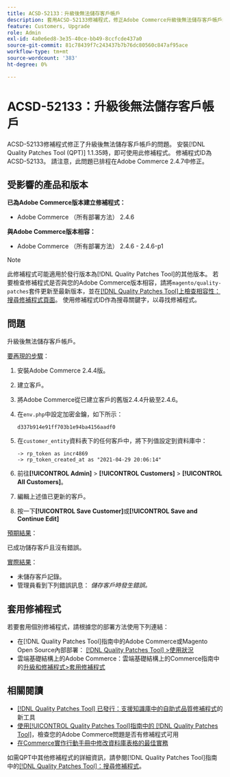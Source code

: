 ```yaml
---
title: ACSD-52133：升級後無法儲存客戶帳戶
description: 套用ACSD-52133修補程式，修正Adobe Commerce升級後無法儲存客戶帳戶的問題。
feature: Customers, Upgrade
role: Admin
exl-id: 4a0e6ed8-3e35-40ce-bb49-8ccfcde437a0
source-git-commit: 81c78439f7c243437b7b76dc80560c847af95ace
workflow-type: tm+mt
source-wordcount: '383'
ht-degree: 0%

---
```


# ACSD-52133：升級後無法儲存客戶帳戶

ACSD-52133修補程式修正了升級後無法儲存客戶帳戶的問題。 安裝[!DNL Quality Patches Tool (QPT)] 1.1.35時，即可使用此修補程式。 修補程式ID為ACSD-52133。 請注意，此問題已排程在Adobe Commerce 2.4.7中修正。

## 受影響的產品和版本

**已為Adobe Commerce版本建立修補程式：**

* Adobe Commerce （所有部署方法） 2.4.6

**與Adobe Commerce版本相容：**

* Adobe Commerce （所有部署方法） 2.4.6 - 2.4.6-p1

>[!NOTE]
>
>此修補程式可能適用於發行版本為[!DNL Quality Patches Tool]的其他版本。 若要檢查修補程式是否與您的Adobe Commerce版本相容，請將`magento/quality-patches`套件更新至最新版本，並在[[!DNL Quality Patches Tool]上檢查相容性：搜尋修補程式頁面](https://experienceleague.adobe.com/tools/commerce-quality-patches/index.html)。 使用修補程式ID作為搜尋關鍵字，以尋找修補程式。

## 問題

升級後無法儲存客戶帳戶。

<u>要再現的步驟</u>：

1. 安裝Adobe Commerce 2.4.4版。
1. 建立客戶。
1. 將Adobe Commerce從已建立客戶的舊版2.4.4升級至2.4.6。
1. 在`env.php`中設定加密金鑰，如下所示：

   `d337b914e91ff703b1e94ba4156aadf0`

1. 在`customer_entity`資料表下的任何客戶中，將下列值設定到資料庫中：

   ```
   -> rp_token as incr4869
   -> rp_token_created_at as "2021-04-29 20:06:14"
   ```

1. 前往&#x200B;**[!UICONTROL Admin]** > **[!UICONTROL Customers]** > **[!UICONTROL All Customers]**。
1. 編輯上述值已更新的客戶。
1. 按一下&#x200B;**[!UICONTROL Save Customer]**&#x200B;或&#x200B;**[!UICONTROL Save and Continue Edit]**

<u>預期結果</u>：

已成功儲存客戶且沒有錯誤。

<u>實際結果</u>：

* 未儲存客戶記錄。
* 管理員看到下列錯誤訊息： *儲存客戶時發生錯誤。*

## 套用修補程式

若要套用個別修補程式，請根據您的部署方法使用下列連結：

* 在[!DNL Quality Patches Tool]指南中的Adobe Commerce或Magento Open Source內部部署： [[!DNL Quality Patches Tool] >使用狀況](/help/tools/quality-patches-tool/usage.md)
* 雲端基礎結構上的Adobe Commerce：雲端基礎結構上的Commerce指南中的[升級和修補程式>套用修補程式](https://experienceleague.adobe.com/docs/commerce-cloud-service/user-guide/develop/upgrade/apply-patches.html)

## 相關閱讀

* [[!DNL Quality Patches Tool] 已發行：支援知識庫中的自助式品質修補程式](https://experienceleague.adobe.com/en/docs/commerce-knowledge-base/kb/announcements/commerce-announcements/magento-quality-patches-released-new-tool-to-self-serve-quality-patches)的新工具
* [使用[!UICONTROL Quality Patches Tool]指南中的 [!DNL Quality Patches Tool]](/help/tools/quality-patches-tool/patches-available-in-qpt/check-patch-for-magento-issue-with-magento-quality-patches.md)，檢查您的Adobe Commerce問題是否有修補程式可用
* [在Commerce實作行動手冊中修改資料庫表格的最佳實務](https://experienceleague.adobe.com/en/docs/commerce-operations/implementation-playbook/best-practices/development/modifying-core-and-third-party-tables#why-adobe-recommends-avoiding-modifications)

如需QPT中其他修補程式的詳細資訊，請參閱[!DNL Quality Patches Tool]指南中的[[!DNL Quality Patches Tool]：搜尋修補程式](https://experienceleague.adobe.com/tools/commerce-quality-patches/index.html)。
